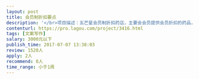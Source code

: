 ```yaml
---                
layout: post       
title: 会员制折扣要点           
description: '</br>项目描述：五芒星会员制折扣药店，主要会会员提供会员折扣的药品，使会员每年节省1000左右药品费用。</br>业务流程：用户注册加入会员，支付会员费，买药（线上或线下连锁药店），获得折扣返利，返利通过京东商城兑换等价商品。</br>参考：costco会员制超市</br>要求：写一篇吸引人的文案，表达出会员优势，产品优势，吸引用户注册。</br>'     
contenturl: https://pro.lagou.com/project/3416.html      
tags: [文案写作]            
salary: 3000元以下          
publish_time: 2017-07-07 13:38:03         
review: 1520人                   
apply: 2人                   
recommend: 0人                   
time_range: 小于1周              
---                 
```

